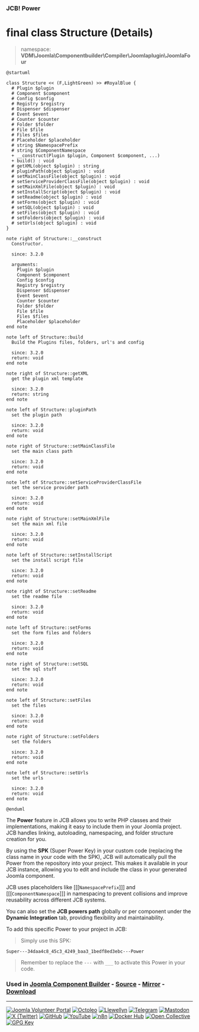 ### JCB! Power
# final class Structure (Details)
> namespace: **VDM\Joomla\Componentbuilder\Compiler\Joomlaplugin\JoomlaFour**

```uml
@startuml

class Structure << (F,LightGreen) >> #RoyalBlue {
  # Plugin $plugin
  # Component $component
  # Config $config
  # Registry $registry
  # Dispenser $dispenser
  # Event $event
  # Counter $counter
  # Folder $folder
  # File $file
  # Files $files
  # Placeholder $placeholder
  # string $NamespacePrefix
  # string $ComponentNamespace
  + __construct(Plugin $plugin, Component $component, ...)
  + build() : void
  # getXML(object $plugin) : string
  # pluginPath(object $plugin) : void
  # setMainClassFile(object $plugin) : void
  # setServiceProviderClassFile(object $plugin) : void
  # setMainXmlFile(object $plugin) : void
  # setInstallScript(object $plugin) : void
  # setReadme(object $plugin) : void
  # setForms(object $plugin) : void
  # setSQL(object $plugin) : void
  # setFiles(object $plugin) : void
  # setFolders(object $plugin) : void
  # setUrls(object $plugin) : void
}

note right of Structure::__construct
  Constructor.

  since: 3.2.0
  
  arguments:
    Plugin $plugin
    Component $component
    Config $config
    Registry $registry
    Dispenser $dispenser
    Event $event
    Counter $counter
    Folder $folder
    File $file
    Files $files
    Placeholder $placeholder
end note

note left of Structure::build
  Build the Plugins files, folders, url's and config

  since: 3.2.0
  return: void
end note

note right of Structure::getXML
  get the plugin xml template

  since: 3.2.0
  return: string
end note

note left of Structure::pluginPath
  set the plugin path

  since: 3.2.0
  return: void
end note

note right of Structure::setMainClassFile
  set the main class path

  since: 3.2.0
  return: void
end note

note left of Structure::setServiceProviderClassFile
  set the service provider path

  since: 3.2.0
  return: void
end note

note right of Structure::setMainXmlFile
  set the main xml file

  since: 3.2.0
  return: void
end note

note left of Structure::setInstallScript
  set the install script file

  since: 3.2.0
  return: void
end note

note right of Structure::setReadme
  set the readme file

  since: 3.2.0
  return: void
end note

note left of Structure::setForms
  set the form files and folders

  since: 3.2.0
  return: void
end note

note right of Structure::setSQL
  set the sql stuff

  since: 3.2.0
  return: void
end note

note left of Structure::setFiles
  set the files

  since: 3.2.0
  return: void
end note

note right of Structure::setFolders
  set the folders

  since: 3.2.0
  return: void
end note

note left of Structure::setUrls
  set the urls

  since: 3.2.0
  return: void
end note

@enduml
```

The **Power** feature in JCB allows you to write PHP classes and their implementations,
making it easy to include them in your Joomla project. JCB handles linking, autoloading,
namespacing, and folder structure creation for you.

By using the **SPK** (Super Power Key) in your custom code (replacing the class name
in your code with the SPK), JCB will automatically pull the Power from the repository
into your project. This makes it available in your JCB instance, allowing you to edit
and include the class in your generated Joomla component.

JCB uses placeholders like [[[`NamespacePrefix`]]] and [[[`ComponentNamespace`]]] in
namespacing to prevent collisions and improve reusability across different JCB systems.

You can also set the **JCB powers path** globally or per component under the
**Dynamic Integration** tab, providing flexibility and maintainability.

To add this specific Power to your project in JCB:

> Simply use this SPK:
```
Super---34daa4c8_45c3_4249_baa3_1bedf8ed3ebc---Power
```
> Remember to replace the `---` with `___` to activate this Power in your code.

### Used in [Joomla Component Builder](https://www.joomlacomponentbuilder.com) - [Source](https://git.vdm.dev/joomla/Component-Builder) - [Mirror](https://github.com/vdm-io/Joomla-Component-Builder) - [Download](https://git.vdm.dev/joomla/pkg-component-builder/releases)

---
[![Joomla Volunteer Portal](https://img.shields.io/badge/-Joomla-gold?logo=joomla)](https://volunteers.joomla.org/joomlers/1396-llewellyn-van-der-merwe "Join Llewellyn on the Joomla Volunteer Portal: Shaping the Future Together!") [![Octoleo](https://img.shields.io/badge/-Octoleo-black?logo=linux)](https://git.vdm.dev/octoleo "--quiet") [![Llewellyn](https://img.shields.io/badge/-Llewellyn-ffffff?logo=gitea)](https://git.vdm.dev/Llewellyn "Collaborate and Innovate with Llewellyn on Git: Building a Better Code Future!") [![Telegram](https://img.shields.io/badge/-Telegram-blue?logo=telegram)](https://t.me/Joomla_component_builder "Join Llewellyn and the Community on Telegram: Building Joomla Components Together!") [![Mastodon](https://img.shields.io/badge/-Mastodon-9e9eec?logo=mastodon)](https://joomla.social/@llewellyn "Connect and Engage with Llewellyn on Joomla Social: Empowering Communities, One Post at a Time!") [![X (Twitter)](https://img.shields.io/badge/-X-black?logo=x)](https://x.com/llewellynvdm "Join the Conversation with Llewellyn on X: Where Ideas Take Flight!") [![GitHub](https://img.shields.io/badge/-GitHub-181717?logo=github)](https://github.com/Llewellynvdm "Build, Innovate, and Thrive with Llewellyn on GitHub: Turning Ideas into Impact!") [![YouTube](https://img.shields.io/badge/-YouTube-ff0000?logo=youtube)](https://www.youtube.com/@OctoYou "Explore, Learn, and Create with Llewellyn on YouTube: Your Gateway to Inspiration!") [![n8n](https://img.shields.io/badge/-n8n-black?logo=n8n)](https://n8n.io/creators/octoleo "Effortless Automation and Impactful Workflows with Llewellyn on n8n!") [![Docker Hub](https://img.shields.io/badge/-Docker-grey?logo=docker)](https://hub.docker.com/u/llewellyn "Llewellyn on Docker: Containerize Your Creativity!") [![Open Collective](https://img.shields.io/badge/-Donate-green?logo=opencollective)](https://opencollective.com/joomla-component-builder "Donate towards JCB: Help Llewellyn financially so he can continue developing this great tool!") [![GPG Key](https://img.shields.io/badge/-GPG-blue?logo=gnupg)](https://git.vdm.dev/Llewellyn/gpg "Unlock Trust and Security with Llewellyn's GPG Key: Your Gateway to Verified Connections!")